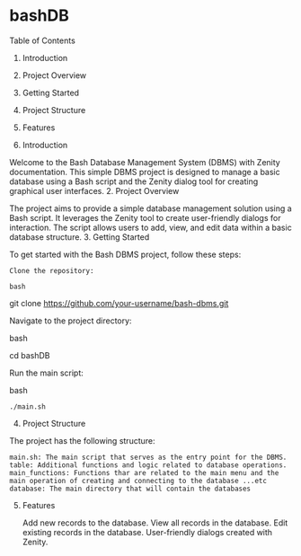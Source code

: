 # bashDB

Table of Contents

1.  Introduction
2.  Project Overview
3.  Getting Started
4.  Project Structure
5.  Features

6.  Introduction<a name="introduction"></a>

Welcome to the Bash Database Management System (DBMS) with Zenity documentation. This simple DBMS project is designed to manage a basic database using a Bash script and the Zenity dialog tool for creating graphical user interfaces. 2. Project Overview<a name="project-overview"></a>

The project aims to provide a simple database management solution using a Bash script. It leverages the Zenity tool to create user-friendly dialogs for interaction. The script allows users to add, view, and edit data within a basic database structure. 3. Getting Started<a name="getting-started"></a>

To get started with the Bash DBMS project, follow these steps:

    Clone the repository:

    bash

git clone https://github.com/your-username/bash-dbms.git

Navigate to the project directory:

bash

cd bashDB

Run the main script:

bash

    ./main.sh

4. Project Structure<a name="project-structure"></a>

The project has the following structure:

    main.sh: The main script that serves as the entry point for the DBMS.
    table: Additional functions and logic related to database operations.
    main_functions: Functions thar are related to the main menu and the main operation of creating and connecting to the database ...etc
    database: The main directory that will contain the databases

5. Features<a name="features"></a>

   Add new records to the database.
   View all records in the database.
   Edit existing records in the database.
   User-friendly dialogs created with Zenity.
